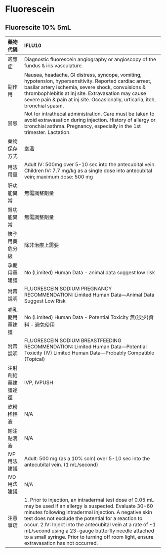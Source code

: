# Fluorescein

## Fluorescite 10% 5mL

| 藥物代碼 | IFLU10 |
| :--- | :--- |
| 適應症 | Diagnostic fluorescein angiography or angioscopy of the fundus & iris vasculature. |
| 副作用 | Nausea, headache, GI distress, syncope, vomiting, hypotension, hypersensitivity. Reported cardiac arrest, basilar artery ischemia, severe shock, convulsions & thrombophlebitis at inj site. Extravasation may cause severe pain & pain at inj site. Occasionally, urticaria, itch, bronchial spasm. |
| 禁忌 | Not for intrathecal administration. Care must be taken to avoid extravasation during injection. History of allergy or bronchial asthma. Pregnancy, especially in the 1st trimester. Lactation. |
| 藥物保存方式 | 室溫 |
| 用法用量 | Adult IV: 500mg over 5-10 sec into the antecubital vein. Children IV: 7.7 mg/kg as a single dose into antecubital vein; maximum dose: 500 mg |
| 肝功能異常 | 無需調整劑量 |
| 腎功能異常 | 無需調整劑量 |
| 懷孕用藥危分級 | 除非治療上需要 |
| 孕期用藥建議 | No \(Limited\) Human Data - animal data suggest low risk |
| 附帶說明 | FLUORESCEIN SODIUM PREGNANCY RECOMMENDATION: Limited Human Data—Animal Data Suggest Low Risk |
| 哺乳期用藥建議 | No \(Limited\) Human Data - Potential Toxicity 無\(很少\)資料 - 避免使用 |
| 附帶說明 | FLUORESCEIN SODIUM BREASTFEEDING RECOMMENDATION: Limited Human Data—Potential Toxicity \(IV\) Limited Human Data—Probably Compatible \(Topical\) |
| 注射劑給藥建議途徑 | IVP, IVPUSH |
| 乾粉稀釋液 | N/A |
| 輸注點滴液 | N/A |
| IVP 用法建議 | Adult: 500 mg \(as a 10% soln\) over 5-10 sec into the antecubital vein. \(1 mL/second\) |
| IVD 用法建議 | N/A |
| 注意事項 | 1. Prior to injection, an intradermal test dose of 0.05 mL may be used if an allergy is suspected. Evaluate 30-60 minutes following intradermal injection. A negative skin test does not exclude the potential for a reaction to occur. 2.IV: Inject into the antecubital vein at a rate of ~1 mL/second using a 23-gauge butterfly needle attached to a small syringe. Prior to turning off room light, ensure extravasation has not occurred. |

